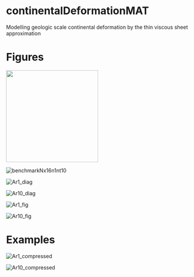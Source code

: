 # continentalDeformationMAT
Modelling geologic scale continental deformation by the thin viscous sheet approximation 

# Figures

<img src="https://user-images.githubusercontent.com/38541020/87989771-7d57cd00-ca97-11ea-967f-e772b12c35c3.png" width="250" height="auto"/>

![benchmarkNx16n1nt10](https://user-images.githubusercontent.com/38541020/87989771-7d57cd00-ca97-11ea-967f-e772b12c35c3.png)

![Ar1_diag](https://user-images.githubusercontent.com/38541020/87987748-0240e780-ca94-11ea-9041-29bdd6645537.png)

![Ar10_diag](https://user-images.githubusercontent.com/38541020/87987782-0cfb7c80-ca94-11ea-87b6-7965e35b49d0.png)

![Ar1_fig](https://user-images.githubusercontent.com/38541020/87987422-7c24a100-ca93-11ea-9592-a0246925571b.png)

![Ar10_fig](https://user-images.githubusercontent.com/38541020/87987473-8d6dad80-ca93-11ea-9b2d-4c75dbcff4ab.png)

# Examples

![Ar1_compressed](https://user-images.githubusercontent.com/38541020/87986639-3f0bdf00-ca92-11ea-9e81-d23afbbff34f.gif)

![Ar10_compressed](https://user-images.githubusercontent.com/38541020/87987207-19cba080-ca93-11ea-9995-9f8749467be7.gif)
